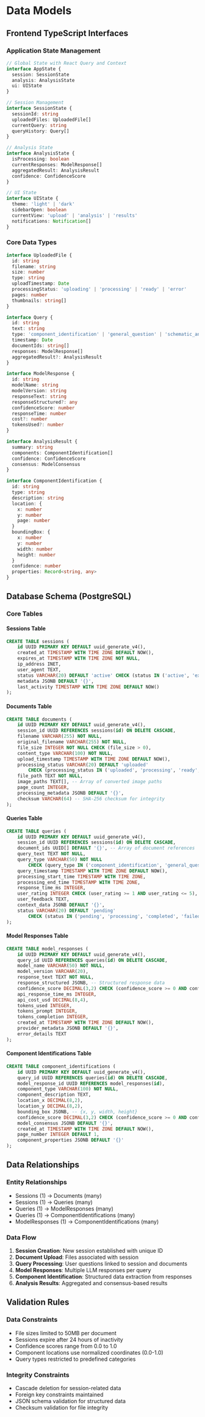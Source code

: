 # Data Models

## Frontend TypeScript Interfaces

### Application State Management
```typescript
// Global State with React Query and Context
interface AppState {
  session: SessionState
  analysis: AnalysisState
  ui: UIState
}

// Session Management
interface SessionState {
  sessionId: string
  uploadedFiles: UploadedFile[]
  currentQuery: string
  queryHistory: Query[]
}

// Analysis State
interface AnalysisState {
  isProcessing: boolean
  currentResponses: ModelResponse[]
  aggregatedResult: AnalysisResult
  confidence: ConfidenceScore
}

// UI State
interface UIState {
  theme: 'light' | 'dark'
  sidebarOpen: boolean
  currentView: 'upload' | 'analysis' | 'results'
  notifications: Notification[]
}
```

### Core Data Types
```typescript
interface UploadedFile {
  id: string
  filename: string
  size: number
  type: string
  uploadTimestamp: Date
  processingStatus: 'uploading' | 'processing' | 'ready' | 'error'
  pages: number
  thumbnails: string[]
}

interface Query {
  id: string
  text: string
  type: 'component_identification' | 'general_question' | 'schematic_analysis'
  timestamp: Date
  documentIds: string[]
  responses: ModelResponse[]
  aggregatedResult?: AnalysisResult
}

interface ModelResponse {
  id: string
  modelName: string
  modelVersion: string
  responseText: string
  responseStructured?: any
  confidenceScore: number
  responseTime: number
  cost?: number
  tokensUsed?: number
}

interface AnalysisResult {
  summary: string
  components: ComponentIdentification[]
  confidence: ConfidenceScore
  consensus: ModelConsensus
}

interface ComponentIdentification {
  id: string
  type: string
  description: string
  location: {
    x: number
    y: number
    page: number
  }
  boundingBox: {
    x: number
    y: number
    width: number
    height: number
  }
  confidence: number
  properties: Record<string, any>
}
```

## Database Schema (PostgreSQL)

### Core Tables

#### Sessions Table
```sql
CREATE TABLE sessions (
    id UUID PRIMARY KEY DEFAULT uuid_generate_v4(),
    created_at TIMESTAMP WITH TIME ZONE DEFAULT NOW(),
    expires_at TIMESTAMP WITH TIME ZONE NOT NULL,
    ip_address INET,
    user_agent TEXT,
    status VARCHAR(20) DEFAULT 'active' CHECK (status IN ('active', 'expired', 'terminated')),
    metadata JSONB DEFAULT '{}',
    last_activity TIMESTAMP WITH TIME ZONE DEFAULT NOW()
);
```

#### Documents Table
```sql
CREATE TABLE documents (
    id UUID PRIMARY KEY DEFAULT uuid_generate_v4(),
    session_id UUID REFERENCES sessions(id) ON DELETE CASCADE,
    filename VARCHAR(255) NOT NULL,
    original_filename VARCHAR(255) NOT NULL,
    file_size INTEGER NOT NULL CHECK (file_size > 0),
    content_type VARCHAR(100) NOT NULL,
    upload_timestamp TIMESTAMP WITH TIME ZONE DEFAULT NOW(),
    processing_status VARCHAR(20) DEFAULT 'uploaded' 
        CHECK (processing_status IN ('uploaded', 'processing', 'ready', 'error')),
    file_path TEXT NOT NULL,
    image_paths TEXT[], -- Array of converted image paths
    page_count INTEGER,
    processing_metadata JSONB DEFAULT '{}',
    checksum VARCHAR(64) -- SHA-256 checksum for integrity
);
```

#### Queries Table
```sql
CREATE TABLE queries (
    id UUID PRIMARY KEY DEFAULT uuid_generate_v4(),
    session_id UUID REFERENCES sessions(id) ON DELETE CASCADE,
    document_ids UUID[] DEFAULT '{}', -- Array of document references
    query_text TEXT NOT NULL,
    query_type VARCHAR(50) NOT NULL 
        CHECK (query_type IN ('component_identification', 'general_question', 'schematic_analysis')),
    query_timestamp TIMESTAMP WITH TIME ZONE DEFAULT NOW(),
    processing_start_time TIMESTAMP WITH TIME ZONE,
    processing_end_time TIMESTAMP WITH TIME ZONE,
    response_time_ms INTEGER,
    user_rating INTEGER CHECK (user_rating >= 1 AND user_rating <= 5),
    user_feedback TEXT,
    context_data JSONB DEFAULT '{}',
    status VARCHAR(20) DEFAULT 'pending' 
        CHECK (status IN ('pending', 'processing', 'completed', 'failed'))
);
```

#### Model Responses Table
```sql
CREATE TABLE model_responses (
    id UUID PRIMARY KEY DEFAULT uuid_generate_v4(),
    query_id UUID REFERENCES queries(id) ON DELETE CASCADE,
    model_name VARCHAR(50) NOT NULL,
    model_version VARCHAR(20),
    response_text TEXT NOT NULL,
    response_structured JSONB, -- Structured response data
    confidence_score DECIMAL(3,2) CHECK (confidence_score >= 0 AND confidence_score <= 1),
    api_response_time_ms INTEGER,
    api_cost_usd DECIMAL(8,4),
    tokens_used INTEGER,
    tokens_prompt INTEGER,
    tokens_completion INTEGER,
    created_at TIMESTAMP WITH TIME ZONE DEFAULT NOW(),
    provider_metadata JSONB DEFAULT '{}',
    error_details TEXT
);
```

#### Component Identifications Table
```sql
CREATE TABLE component_identifications (
    id UUID PRIMARY KEY DEFAULT uuid_generate_v4(),
    query_id UUID REFERENCES queries(id) ON DELETE CASCADE,
    model_response_id UUID REFERENCES model_responses(id),
    component_type VARCHAR(100) NOT NULL,
    component_description TEXT,
    location_x DECIMAL(8,2),
    location_y DECIMAL(8,2),
    bounding_box JSONB, -- {x, y, width, height}
    confidence_score DECIMAL(3,2) CHECK (confidence_score >= 0 AND confidence_score <= 1),
    model_consensus JSONB DEFAULT '{}',
    created_at TIMESTAMP WITH TIME ZONE DEFAULT NOW(),
    page_number INTEGER DEFAULT 1,
    component_properties JSONB DEFAULT '{}'
);
```

## Data Relationships

### Entity Relationships
- Sessions (1) → Documents (many)
- Sessions (1) → Queries (many)
- Queries (1) → ModelResponses (many)
- Queries (1) → ComponentIdentifications (many)
- ModelResponses (1) → ComponentIdentifications (many)

### Data Flow
1. **Session Creation**: New session established with unique ID
2. **Document Upload**: Files associated with session
3. **Query Processing**: User questions linked to session and documents
4. **Model Responses**: Multiple LLM responses per query
5. **Component Identification**: Structured data extraction from responses
6. **Analysis Results**: Aggregated and consensus-based results

## Validation Rules

### Data Constraints
- File sizes limited to 50MB per document
- Sessions expire after 24 hours of inactivity
- Confidence scores range from 0.0 to 1.0
- Component locations use normalized coordinates (0.0-1.0)
- Query types restricted to predefined categories

### Integrity Constraints
- Cascade deletion for session-related data
- Foreign key constraints maintained
- JSON schema validation for structured data
- Checksum validation for file integrity